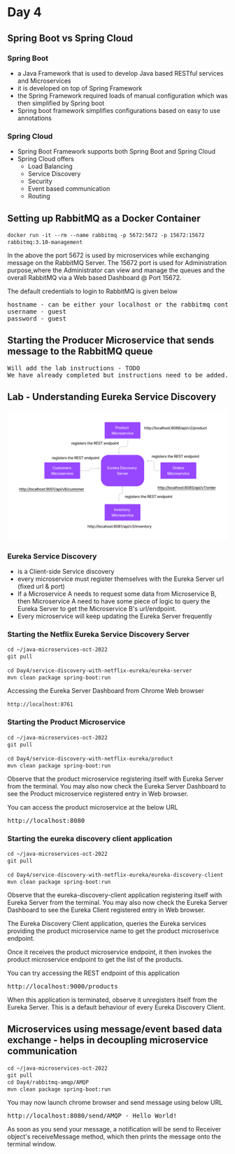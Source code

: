 # Day 4

## Spring Boot vs Spring Cloud

### Spring Boot
- a Java Framework that is used to develop Java based RESTful services and Microservices
- it is developed on top of Spring Framework
- the Spring Framework required loads of manual configuration which was then simplified by Spring boot
- Spring boot framework simplifies configurations based on easy to use annotations

### Spring Cloud
- Spring Boot Framework supports both Spring Boot and Spring Cloud
- Spring Cloud offers
   - Load Balancing
   - Service Discovery
   - Security
   - Event based communication
   - Routing 

## Setting up RabbitMQ as a Docker Container
```
docker run -it --rm --name rabbitmq -p 5672:5672 -p 15672:15672 rabbitmq:3.10-management
```

In the above the port 5672 is used by microservices while exchanging message on the RabbitMQ Server. The 15672 port is used for Administration purpose,where the Administrator can view and manage the queues and the overall RabbitMQ via a Web based Dashboard @ Port 15672.  

The default credentials to login to RabbitMQ is given below
<pre>
hostname - can be either your localhost or the rabbitmq container ip
username - guest
password - guest
</pre>

## Starting the Producer Microservice that sends message to the RabbitMQ queue
<pre>
Will add the lab instructions - TODO
We have already completed but instructions need to be added.
</pre>

## Lab - Understanding Eureka Service Discovery

![Eureka Service Discovery](eureka-service-discovery.png)

### Eureka Service Discovery
- is a Client-side Service discovery
- every microservice must register themselves with the Eureka Server url (fixed url & port)
- If a Microservice A needs to request some data from Microservice B, then Microservice A need to have some piece of logic to query the Eureka Server to get the Microservice B's url/endpoint.
- Every microservice will keep updating the Eureka Server frequently

### Starting the Netflix Eureka Service Discovery Server
```
cd ~/java-microservices-oct-2022
git pull

cd Day4/service-discovery-with-netflix-eureka/eureka-server
mvn clean package spring-boot:run
```

Accessing the Eureka Server Dashboard from Chrome Web browser
```
http://localhost:8761
```

### Starting the Product Microservice
```
cd ~/java-microservices-oct-2022
git pull

cd Day4/service-discovery-with-netflix-eureka/product
mvn clean package spring-boot:run
```
Observe that the product microservice registering itself with Eureka Server from the terminal.
You may also now check the Eureka Server Dashboard to see the Product microservice registered entry in Web browser.

You can access the product microservice at the below URL
<pre>
http://localhost:8080
</pre>

### Starting the eureka discovery client application
```
cd ~/java-microservices-oct-2022
git pull

cd Day4/service-discovery-with-netflix-eureka/eureka-discovery-client
mvn clean package spring-boot:run
```

Observe that the eureka-discovery-client application registering itself with Eureka Server from the terminal.
You may also now check the Eureka Server Dashboard to see the Eureka Client registered entry in Web browser.

The Eureka Discovery Client application, queries the Eureka services providing the product microservice name to get the product microserivce endpoint.

Once it receives the product microservice endpoint, it then invokes the product microservice endpoint to get the list of the products.

You can try accessing the REST endpoint of this application
<pre>
http://localhost:9000/products
</pre>

When this application is terminated, observe it unregisters itself from the Eureka Server. This is a default behaviour of every Eureka Discovery Client.

## Microservices using message/event based data exchange - helps in decoupling microservice communication
```
cd ~/java-microservices-oct-2022
git pull
cd Day4/rabbitmq-amqp/AMQP
mvn clean package spring-boot:run
```

You may now launch chrome browser and send message using below URL
<pre>
http://localhost:8080/send/AMQP - Hello World!
</pre>


As soon as you send your message, a notification will be send to Receiver object's receiveMessage method, which then prints the message onto the terminal window.

